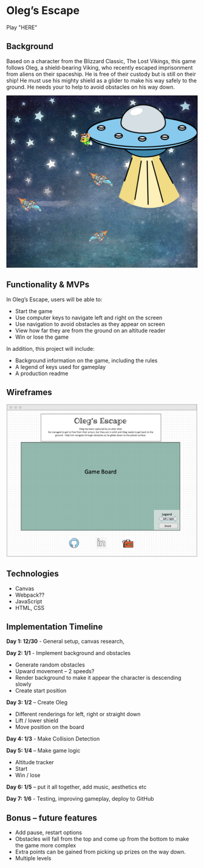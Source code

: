 # Oleg’s Escape

Play "HERE" <link>

## Background 

Based on a character from the Blizzard Classic, The Lost Vikings, this game follows Oleg, a shield-bearing Viking, who recently escaped imprisonment from aliens on their spaceship.  He is free of their custody but is still on their ship!  He must use his mighty shield as a glider to make his way safely to the ground.  He needs your to help to avoid obstacles on his way down.

![scree_grab](images/Screen_Grab.png)

## Functionality & MVPs

In Oleg’s Escape, users will be able to:
- Start the game
-	Use computer keys to navigate left and right on the screen 
-	Use navigation to avoid obstacles as they appear on screen
-	View how far they are from the ground on an altitude reader
-	Win or lose the game

In addition, this project will include:
-	Background information on the game, including the rules
-	A legend of keys used for gameplay
-	A production readme 


## Wireframes

![wireframe](images/Wireframes.png)

## Technologies

-	Canvas
-	Webpack??
-	JavaScript
-	HTML, CSS

## Implementation Timeline

**Day 1: 12/30** - General setup, canvas research, 

**Day 2:  1/1** - Implement background and obstacles
-	Generate random obstacles 
-   Upward movement – 2 speeds?	
-	Render background to make it appear the character is descending slowly
-	Create start position

**Day 3: 1/2** – Create Oleg
-	Different renderings for left, right or straight down
-	Lift / lower shield 
-	Move position on the board 

**Day 4: 1/3** - Make Collision Detection 

**Day 5:  1/4** – Make game logic
-	Altitude tracker
-	Start
-	Win / lose


**Day 6:  1/5** – put it all together, add music, aesthetics etc

**Day 7: 1/6** - Testing, improving gameplay, deploy to GitHub

## Bonus – future features
-  Add pause, restart options
-  Obstacles will fall from the top and come up from the bottom to make the game more complex
-  Extra points can be gained from picking up prizes on the way down. 
-  Multiple levels
